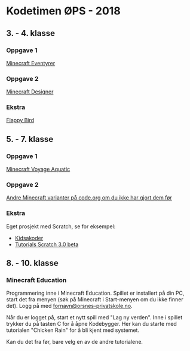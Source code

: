 # Kodetimen ØPS - 2018

## 3. - 4. klasse

### Oppgave 1

[Minecraft Eventyrer](https://studio.code.org/s/mc/stage/1/puzzle/1)

### Oppgave 2

[Minecraft Designer](https://studio.code.org/s/minecraft/stage/1/puzzle/1)

### Ekstra

[Flappy Bird](https://studio.code.org/flappy/1)

## 5. - 7. klasse

### Oppgave 1

[Minecraft Voyage Aquatic](https://studio.code.org/s/aquatic/stage/1/puzzle/1)

### Oppgave 2

[Andre Minecraft varianter på code.org om du ikke har gjort dem før](https://code.org/minecraft)

### Ekstra

Eget prosjekt med Scratch, se for eksempel:

 - [Kidsakoder](https://oppgaver.kidsakoder.no/scratch)
 - [Tutorials Scratch 3.0 beta](https://beta.scratch.mit.edu/)

## 8. - 10. klasse

### Minecraft Education

Programmering inne i Minecraft Education. Spillet er installert på din PC, start det fra menyen (søk på Minecraft i Start-menyen om du ikke finner det). Logg på med fornavn@orsnes-privatskole.no.

Når du er logget på, start et nytt spill med "Lag ny verden". Inne i spillet trykker du på tasten C for å åpne Kodebygger. Her kan du starte med tutorialen "Chicken Rain" for å bli kjent med systemet.

Kan du det fra før, bare velg en av de andre tutorialene.